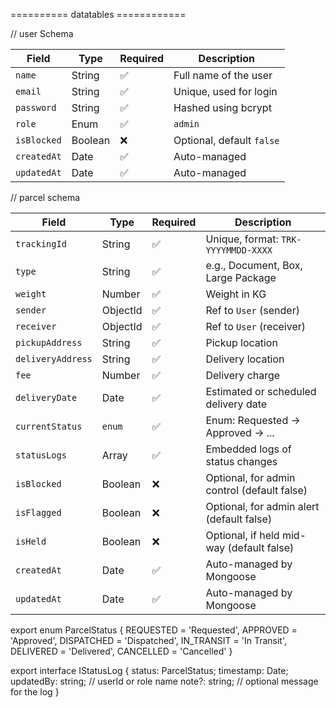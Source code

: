 ========== datatables ============

// user Schema 

| Field       | Type    | Required | Description                       |
| ----------- | ------- | -------- | --------------------------------- |
| `name`      | String  | ✅        | Full name of the user             |
| `email`     | String  | ✅        | Unique, used for login            |
| `password`  | String  | ✅        | Hashed using bcrypt               |
| `role`      | Enum    | ✅        | `admin` | `sender` | `receiver`   |
| `isBlocked` | Boolean | ❌        | Optional, default `false`         |
| `createdAt` | Date    | ✅        | Auto-managed                      |
| `updatedAt` | Date    | ✅        | Auto-managed                      |




// parcel schema 


| Field             | Type     | Required | Description                                 |
| ----------------- | -------- | -------- | ------------------------------------------- |
| `trackingId`      | String   | ✅        | Unique, format: `TRK-YYYYMMDD-XXXX`         |
| `type`            | String   | ✅        | e.g., Document, Box, Large Package          |
| `weight`          | Number   | ✅        | Weight in KG                                |
| `sender`          | ObjectId | ✅        | Ref to `User` (sender)                      |
| `receiver`        | ObjectId | ✅        | Ref to `User` (receiver)                    |
| `pickupAddress`   | String   | ✅        | Pickup location                             |
| `deliveryAddress` | String   | ✅        | Delivery location                           |
| `fee`             | Number   | ✅        | Delivery charge                             |
| `deliveryDate`    | Date     | ✅        | Estimated or scheduled delivery date        |
| `currentStatus`   | `enum`   | ✅        | Enum: Requested → Approved → ...            |
| `statusLogs`      | Array    | ✅        | Embedded logs of status changes             |
| `isBlocked`       | Boolean  | ❌        | Optional, for admin control (default false) |
| `isFlagged`       | Boolean  | ❌        | Optional, for admin alert (default false)   |
| `isHeld`          | Boolean  | ❌        | Optional, if held mid-way (default false)   |
| `createdAt`       | Date     | ✅        | Auto-managed by Mongoose                    |
| `updatedAt`       | Date     | ✅        | Auto-managed by Mongoose                    |







export enum ParcelStatus {
  REQUESTED = 'Requested',
  APPROVED = 'Approved',
  DISPATCHED = 'Dispatched',
  IN_TRANSIT = 'In Transit',
  DELIVERED = 'Delivered',
  CANCELLED = 'Cancelled'
}



export interface IStatusLog {
  status: ParcelStatus;
  timestamp: Date;
  updatedBy: string; // userId or role name
  note?: string;     // optional message for the log
}




<!-- 
// todo


3. if user is blocked can't make parcel
4. How to track parcel history by sender or receiver?
5. Will you allow search/filter by status or delivery time?
6. logout //
 -->